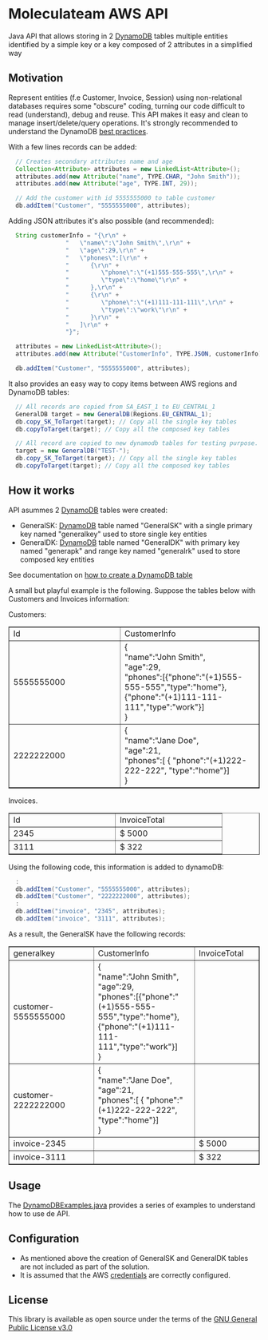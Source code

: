 [DynamoDB]: https://docs.aws.amazon.com/amazondynamodb/latest/developerguide/Introduction.html
[how to create a DynamoDB table]: https://docs.aws.amazon.com/amazondynamodb/latest/developerguide/getting-started-step-1.html
[best practices]: https://docs.aws.amazon.com/amazondynamodb/latest/developerguide/best-practices.html
[DynamoDBExamples.java]: https://github.com/ernestonlm/moleculateam-aws-tool/blob/main/moleculateam-aws-api/src/com/moleculateam/examples/DynamoDBExamples.java
[credentials]: https://docs.aws.amazon.com/amazondynamodb/latest/developerguide/SettingUp.DynamoWebService.html
[GNU General Public License v3.0]:https://www.gnu.org/licenses/gpl-3.0.html
# Moleculateam AWS API
Java API that allows storing in 2 [DynamoDB] tables multiple entities identified by a simple key or a key composed of 2 attributes in a simplified way

## Motivation

Represent entities (f.e Customer, Invoice, Session) using non-relational databases requires some "obscure" coding, turning our code difficult to read (understand), debug and reuse. This API makes it easy and clean to manage insert/delete/query operations. It's strongly recommended to understand the DynamoDB [best practices].

With a few lines records can be added:

```java
  // Creates secondary attributes name and age
  Collection<Attribute> attributes = new LinkedList<Attribute>();
  attributes.add(new Attribute("name", TYPE.CHAR, "John Smith"));
  attributes.add(new Attribute("age", TYPE.INT, 29));		

  // Add the customer with id 5555555000 to table customer
  db.addItem("Customer", "5555555000", attributes);
```

Adding JSON attributes it's also possible (and recommended):

```java
  String customerInfo = "{\r\n" + 
				"   \"name\":\"John Smith\",\r\n" + 
				"   \"age\":29,\r\n" + 
				"   \"phones\":[\r\n" + 
				"      {\r\n" + 
				"         \"phone\":\"(+1)555-555-555\",\r\n" + 
				"         \"type\":\"home\"\r\n" + 
				"      },\r\n" + 
				"      {\r\n" + 
				"         \"phone\":\"(+1)111-111-111\",\r\n" + 
				"         \"type\":\"work\"\r\n" + 
				"      }\r\n" + 
				"   ]\r\n" + 
				"}";

  attributes = new LinkedList<Attribute>();
  attributes.add(new Attribute("CustomerInfo", TYPE.JSON, customerInfo));

  db.addItem("Customer", "5555555000", attributes);
```

It also provides an easy way to copy items between AWS regions and DynamoDB tables:

```java
  // All records are copied from SA_EAST_1 to EU_CENTRAL_1
  GeneralDB target = new GeneralDB(Regions.EU_CENTRAL_1);		
  db.copy_SK_ToTarget(target); // Copy all the single key tables
  db.copyToTarget(target); // Copy all the composed key tables
```
```java
  // All record are copied to new dynamodb tables for testing purpose. This tables will have the prefix "TEST-"
  target = new GeneralDB("TEST-");		
  db.copy_SK_ToTarget(target); // Copy all the single key tables
  db.copyToTarget(target); // Copy all the composed key tables
```

## How it works

API asummes 2 [DynamoDB] tables were created:

  - GeneralSK: [DynamoDB] table named "GeneralSK" with a single primary key named "generalkey" used to store single key entities
  - GeneralDK: [DynamoDB] table named "GeneralDK" with primary key named "generapk" and range key named "generalrk" used to store composed key entities

See documentation on [how to create a DynamoDB table]

A small but playful example is the following. Suppose the tables below with Customers and Invoices information:

Customers:
<table style="border-collapse: collapse; width: 100%;" border="1">
<tbody>
<tr>
<td style="width: 25%;">Id</td>
<td style="width: 25%;">CustomerInfo</td>
</tr>
<tr>
<td style="width: 25%;">5555555000</td>
<td style="width: 25%;">{<br />"name":"John Smith",<br />"age":29,<br />"phones":[{"phone":"(+1)555-555-555","type":"home"},{"phone":"(+1)111-111-111","type":"work"}]<br />}</td>
</tr>
<tr>
<td style="width: 25%;">2222222000</td>
<td style="width: 25%;">{<br />"name":"Jane Doe",<br />"age":21,<br />"phones":[ { "phone":"(+1)222-222-222", "type":"home"}]<br />}</td>
</tr>
</tbody>
</table>

Invoices.
<table style="border-collapse: collapse; width: 100%;" border="1">
<tbody>
<tr>
<td style="width: 25%;">Id</td>
<td style="width: 25%;">InvoiceTotal</td>
</tr>
<tr>
<td style="width: 25%;">2345</td>
<td style="width: 25%;">$ 5000</td>
</tr>
<tr>
<td style="width: 25%;">3111</td>
<td style="width: 25%;">$ 322</td>
</tr>
</tbody>
</table>

Using the following code, this information is added to dynamoDB:

```java
  :
  db.addItem("Customer", "5555555000", attributes);
  db.addItem("Customer", "2222222000", attributes);
  :
  db.addItem("invoice", "2345", attributes);
  db.addItem("invoice", "3111", attributes);
```

As a result, the GeneralSK have the following records:

<table style="border-collapse: collapse; width: 100%;" border="1">
<tbody>
<tr>
<td style="width: 25%;">generalkey</td>
<td style="width: 12.5%;">CustomerInfo</td>
<td style="width: 12.5%;">InvoiceTotal</td>
</tr>
<tr>
<td style="width: 25%;">customer-5555555000</td>
<td style="width: 12.5%;">{<br />"name":"John Smith",<br />"age":29,<br />"phones":[{"phone":"(+1)555-555-555","type":"home"},{"phone":"(+1)111-111-111","type":"work"}]<br />}</td>
<td style="width: 12.5%;">&nbsp;</td>
</tr>
<tr>
<td style="width: 25%;">customer-2222222000</td>
<td style="width: 12.5%;">{<br />"name":"Jane Doe",<br />"age":21,<br />"phones":[ { "phone":"(+1)222-222-222", "type":"home"}]<br />}</td>
<td style="width: 12.5%;">&nbsp;</td>
</tr>
<tr>
<td style="width: 25%;">invoice-2345</td>
<td style="width: 12.5%;">&nbsp;</td>
<td style="width: 12.5%;">$ 5000</td>
</tr>
<tr>
<td style="width: 25%;">invoice-3111</td>
<td style="width: 12.5%;">&nbsp;</td>
<td style="width: 12.5%;">$ 322</td>
</tr>
</tbody>
</table>

## Usage

The [DynamoDBExamples.java] provides a series of examples to understand how to use de API.

## Configuration

  - As mentioned above the creation of GeneralSK and GeneralDK tables are not included as part of the solution. 
  - It is assumed that the AWS [credentials] are correctly configured.

## License

This library is available as open source under the terms of the [GNU General Public License v3.0]


